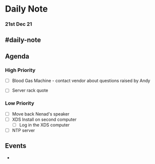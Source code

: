 # Daily Note
### 21st Dec 21 

#daily-note 
---

## Agenda
### High Priority
- [ ]   Blood Gas Machine - contact vendor about questions raised by Andy
- [ ]   Server rack quote


### Low Priority
- [ ] Move back Nenad's speaker
- [ ]   XDS Install on second computer
	- [ ]   Log in the XDS computer
- [ ]   NTP server

## Events
- 